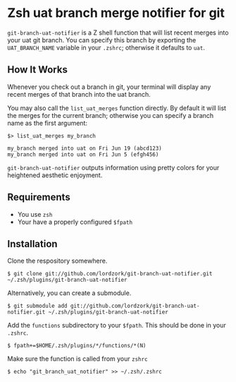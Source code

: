 # Zsh uat branch merge notifier for git

`git-branch-uat-notifier` is a Z shell function that will list recent merges into your uat git branch.
You can specify this branch by exporting the `UAT_BRANCH_NAME` variable in your `.zshrc`; otherwise it defaults to `uat`.

## How It Works

Whenever you check out a branch in git, your terminal will display any recent merges of that branch into the uat branch.

You may also call the `list_uat_merges` function directly. By default it will list the merges for the current branch; otherwise you can specify a branch name as the first argument:

```
$> list_uat_merges my_branch

my_branch merged into uat on Fri Jun 19 (abcd123)
my_branch merged into uat on Fri Jun 5 (efgh456)
```

`git-branch-uat-notifier` outputs information using pretty colors for your heightened aesthetic enjoyment.

## Requirements

* You use `zsh`
* Your have a properly configured `$fpath`

## Installation

Clone the respository somewhere.

    $ git clone git://github.com/lordzork/git-branch-uat-notifier.git ~/.zsh/plugins/git-branch-uat-notifier

Alternatively, you can create a submodule.

    $ git submodule add git://github.com/lordzork/git-branch-uat-notifier.git ~/.zsh/plugins/git-branch-uat-notifier

Add the `functions` subdirectory to your `$fpath`. This should be done in your `.zshrc`.

    $ fpath+=$HOME/.zsh/plugins/*/functions/*(N)

Make sure the function is called from your `zshrc`

    $ echo "git_branch_uat_notifier" >> ~/.zsh/.zshrc

